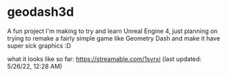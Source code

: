 # geodash3d
A fun project I'm making to try and learn Unreal Engine 4, just planning on trying to remake a fairly simple game like Geometry Dash and make it have super sick graphics :D

what it looks like so far: https://streamable.com/1svrxi (last updated: 5/26/22, 12:28 AM)
